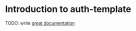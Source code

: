 # Introduction to auth-template

TODO: write [great documentation](http://jacobian.org/writing/what-to-write/)
